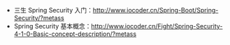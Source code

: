 * 三生 Spring Security 入门：<http://www.iocoder.cn/Spring-Boot/Spring-Security/?metass>
* Spring Security 基本概念：<http://www.iocoder.cn/Fight/Spring-Security-4-1-0-Basic-concept-description/?metass>
